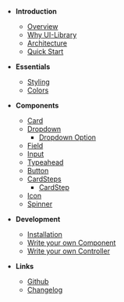 - **Introduction**

  - [Overview](home.md)
  - [Why UI-Library](docs/introduction/why.md)
  - [Architecture](docs/introduction/architecture.md)
  - [Quick Start](docs/introduction/quick-start.md)

- **Essentials**

  - [Styling](docs/essentials/styling.md)
  - [Colors](docs/essentials/colors.md)

- **Components**

  - [Card](components/card/readme.md)
  - [Dropdown](components/dropdown/readme.md)
    - [Dropdown Option](components/dropdown-option/readme.md)
  - [Field](components/field/readme.md)
  - [Input](docs/elements/input.md)
  - [Typeahead](components/dropdown/readme.md?id=typeahead)
  - [Button](components/button/readme.md)
  - [CardSteps](components/card-steps/readme.md)
    - [CardStep](components/card-step/readme.md)
  - [Icon](components/icon/readme.md)
  - [Spinner](components/spinner/readme.md)

- **Development**

  - [Installation](docs/development/installation.md)
  - [Write your own Component](docs/development/component.md)
  - [Write your own Controller](docs/development/controller.md)

- **Links**

  - [Github](https://github.com/baloise/ui-library)
  - [Changelog](https://github.com/baloise/ui-library/releases)
